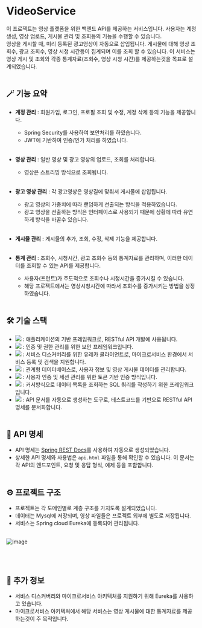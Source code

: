 # VideoService
이 프로젝트는 영상 플랫폼을 위한 백엔드 API를 제공하는 서비스입니다. 사용자는 계정 생성, 영상 업로드, 게시물 관리 및 조회등의 기능을 수행할 수 있습니다.  
영상을 게시할 때, 미리 등록된 광고영상이 자동으로 삽입됩니다. 게시물에 대해 영상 조회수, 광고 조회수, 영상 시청 시간등이 집계되며 이를 조회 할 수 있습니다.
이 서비스는 영상 게시 및 조회와 각종 통계자료(조회수, 영상 시청 시간)를 제공하는것을 목표로 설계되었습니다.
<br/><br/>

## 🪄 기능 요약

- **계정 관리** : 회원가입, 로그인, 프로필 조회 및 수정, 계정 삭제 등의 기능을 제공합니다.
  - Spring Security를 사용하여 보안처리를 하였습니다.
  - JWT에 기반하여 인증/인가 처리를 하였습니다.
    <br/><br/>

- **영상 관리** : 일반 영상 및 광고 영상의 업로드, 조회를 처리합니다.
  - 영상은 스트리밍 방식으로 조회됩니다.
    <br/><br/>

- **광고 영상 관리** : 각 광고영상은 영상길에 맞춰서 게시물에 삽입됩니다.
  - 광고 영상의 가중치에 따라 랜덤하게 선출되는 방식을 적용하였습니다.
  - 광고 영상을 선출하는 방식은 인터페이스로 사용되기 때문에 상황에 따라 유연하게 방식을 바꿀수 있습니다.
    <br/><br/>
  
- **게시물 관리** : 게시물의 추가, 조회, 수정, 삭제 기능을 제공합니다.
  <br/><br/>
  
- **통계 관리** : 조회수, 시청시간, 광고 조회수 등의 통계자료를 관리하며, 이러한 데이터를 조회할 수 있는 API를 제공합니다.
  - 사용자(프런트)가 주도적으로 조회수나 시청시간을 증가시킬 수 있습니다.
  - 해당 프로젝트에서는 영상시청시간에 따라서 조회수를 증가시키는 방법을 상정하였습니다. 
<br/><br/>

## 🛠 기술 스택

- <img src="https://img.shields.io/badge/springboot-6DB33F?style=for-the-badge&logo=springboot&logoColor=white"> : 애플리케이션의 기반 프레임워크로, RESTful API 개발에 사용됩니다.
- <img src="https://img.shields.io/badge/spring security-6DB33F?style=for-the-badge&logo=springsecurity&logoColor=white"> : 인증 및 권한 관리를 위한 보안 프레임워크입니다.
- <img src="https://img.shields.io/badge/spring eureka-6DB33F?style=for-the-badge&logo=icloud&logoColor=white"> : 서비스 디스커버리를 위한 유레카 클라이언트로, 마이크로서비스 환경에서 서비스 등록 및 검색을 지원합니다.
- <img src="https://img.shields.io/badge/mysql-4479A1?style=for-the-badge&logo=mysql&logoColor=white"> : 관계형 데이터베이스로, 사용자 정보 및 영상 게시물 데이터를 관리합니다.
- <img src="https://img.shields.io/badge/JWT-000000?style=for-the-badge&logo=jsonwebtokens&logoColor=white"> : 사용자 인증 및 세션 관리를 위한 토큰 기반 인증 방식입니다.
- <img src="https://img.shields.io/badge/Query Dsl-4479A1?style=for-the-badge&logo=stagetimer&logoColor=white"> : 커서방식으로 데이터 목록을 조회하는 SQL 쿼리를 작성하기 위한 프레임워크입니다.
- <img src="https://img.shields.io/badge/REST Docs-6DB33F?style=for-the-badge&logo=readthedocs&logoColor=white"> : API 문서를 자동으로 생성하는 도구로, 테스트코드를 기반으로 RESTful API 명세를 문서화합니다.
<br/><br/>

## 📖 API 명세

- API 명세는 [Spring REST Docs](https://spring.io/projects/spring-restdocs)를 사용하여 자동으로 생성되었습니다.
- 상세한 API 명세와 사용법은 `api.html` 파일을 통해 확인할 수 있습니다. 이 문서는 각 API의 엔드포인트, 요청 및 응답 형식, 예제 등을 포함합니다.
<br/><br/>

## ⚙️ 프로젝트 구조
- 프로젝트는 각 도메인별로 계층 구조를 가지도록 설계되었습니다.
- 데이터는 Mysql에 저장되며, 영상 파일들은 프로젝트 외부에 별도로 저장됩니다.
- 서비스는 Spring cloud Eureka에 등록되어 관리됩니다.
  <br/><br/>

![image](https://github.com/user-attachments/assets/2dd662e1-0ad0-4181-942c-e9932b74051e)

<br/><br/>

## 📃 추가 정보

- 서비스 디스커버리와 마이크로서비스 아키텍처를 지원하기 위해 Eureka를 사용하고 있습니다.
- 마이크로서비스 아키텍처에서 해당 서비스는 영상 게시물에 대한 통계자료를 제공하는것이 주 목적입니다.
